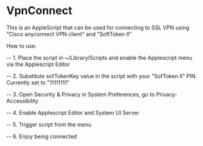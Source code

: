 # VpnConnect
This is an AppleScript that can be used for connecting to SSL VPN using "Cisco anyconnect VPN client" and "SoftToken II"

How to use:

  -- 1. Place the script in ~/Library/Scripts and enable the Applescript menu via the Applescript Editor

  -- 2. Substitute sofTokenKey value in the script with your "SofToken II" PIN. Currently set to "11111111"

  -- 3. Open Security & Privacy in System Preferences, go to Privacy-Accessibility

  -- 4. Enable Applescript Editor and System UI Server

  -- 5. Trigger script from the menu

  -- 6. Enjoy being connected
